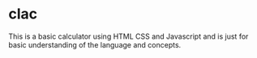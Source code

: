 # clac
This is a basic calculator using HTML CSS and Javascript and is just for basic understanding of the language and concepts.
